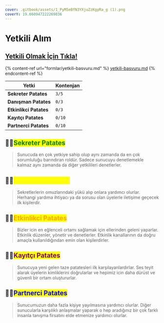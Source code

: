 ```yaml
---
cover: .gitbook/assets/1_PyM5eBfN3YXjuZzKgyRa_g (1).png
coverY: 19.660947222269836
---
```


# Yetkili Alım

## [Yetkili Olmak İçin Tıkla!](https://patatessevenler.com/yetkili-alim)

{% content-ref url="formlar/yetkili-basvuru.md" %}
[yetkili-basvuru.md](formlar/yetkili-basvuru.md)
{% endcontent-ref %}

| Yetki                   | Kontenjan |
| ----------------------- | --------- |
| **Sekreter Patates**    | `3/5`     |
| **Danışman Patates**    | `0/3`     |
| **Etkinlikci Patates**  | `0/3`     |
| **Kayıtçı Patates**     | `0/10`    |
| **Partnerci Patates**   | `0/10`    |

## 👩‍💻<mark style="color:green;">Sekreter Patates</mark>

> Sunucuda en çok yetkiye sahip olup aynı zamanda da en çok sorumluluğu barındıran roldür. Sadece sunucuyu denetlemekle kalmaz aynı zamanda da diğer yetkilileri denetlerler.

## 👨‍🏫<mark style="color:yellow;">Danışman Patates</mark>

> Sekretlerlerin omuzlarındaki yükü alıp onlara yardımcı olurlar. Herhangi yardıma ihtiyacı ya da sorusu olan üyelerle iletişime geçecek ilk kişilerdir.

## 🏂🏼<mark style="color:orange;">Etkinlikci Patates</mark>

> Bizler icin en eğlenceli ortamı sağlamak için ellerinden geleni yaparlar. Etkinlik düzenler, yönetir ve denetlerler. Etkinlik kanallarının da doğru amaçla kullanıldığından emin olan kişilerdirler.

## 🧙‍♀️<mark style="color:purple;">Kayıtçı Patates</mark>

> Sunucuya yeni gelen taze patatesleri ilk karşılayanlardırlar. Ses teyit alarak üyelerin kimliklerini doğrularlar ve hepimiz icin daha dürüst ve güvenli bir ortam oluştururlar.

## 🧚‍♂️<mark style="color:blue;">Partnerci Patates</mark>

> Sunucumuzun daha fazla kişiye yayılmasına yardımcı olurlar. Diğer sunucularla karşılıklı anlaşmalar yaparak o hep aradığınız bir çok farklı insanla tanışma firsatını elde etmenize yardımcı olurlar.
